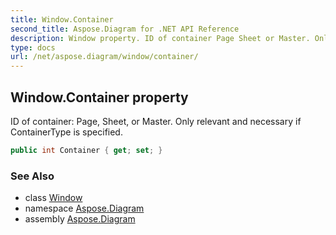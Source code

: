 ```yaml
---
title: Window.Container
second_title: Aspose.Diagram for .NET API Reference
description: Window property. ID of container Page Sheet or Master. Only relevant and necessary if ContainerType is specified
type: docs
url: /net/aspose.diagram/window/container/
---
```

## Window.Container property

ID of container: Page, Sheet, or Master. Only relevant and necessary if ContainerType is specified.

```csharp
public int Container { get; set; }
```

### See Also

* class [Window](../)
* namespace [Aspose.Diagram](../../window/)
* assembly [Aspose.Diagram](../../../)


